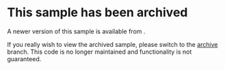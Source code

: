 # This sample has been archived

A newer version of this sample is available from []().

If you really wish to view the archived sample, please switch to the [archive](https://github.com/Azure-Samples/active-directory-cordova-multitarget/tree/archive) branch. This code is no longer maintained and functionality is not guaranteed.
